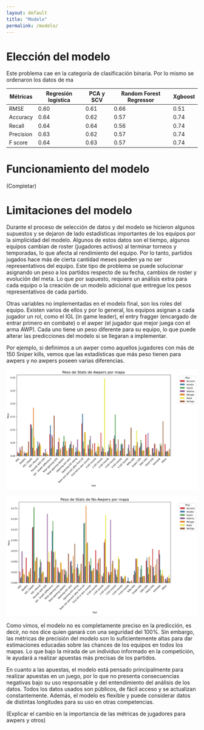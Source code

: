 ```yaml
---
layout: default
title: "Modelo"
permalink: /modelo/
---
```


# Elección del modelo

Este problema cae en la categoría de clasificación binaria. Por lo mismo se ordenaron los datos de ma

| Métricas   | Regresión logística | PCA y SCV  | Random Forest Regressor | Xgboost |
| ---------- | ------------------- | ---------- | ----------------------- | --------|
| RMSE       | 0.60   | 0.61   | 0.66   | 0.51   |
| Accuracy   | 0.64   | 0.62   | 0.57   | 0.74   |
| Recall     | 0.64   | 0.64   | 0.56   | 0.74   |
| Precision  | 0.63   | 0.62   | 0.57   | 0.74   |
| F score    | 0.64   | 0.63   | 0.57   | 0.74   |

# Funcionamiento del modelo

(Completar)

# Limitaciones del modelo

Durante el proceso de selección de datos y del modelo se hicieron algunos supuestos y se dejaron de lado estadísticas importantes de los equipos por la simplicidad del modelo. Algunos de estos datos son el tiempo, algunos equipos cambian de roster (jugadores activos) al terminar torneos y temporadas, lo que afecta al rendimiento del equipo. Por lo tanto, partidos jugados hace más de cierta cantidad meses pueden ya no ser representativos del equipo. Este tipo de problema se puede solucionar asignando un peso a los partidos respecto de su fecha, cambios de roster y evolución del meta. Lo que por supuesto, requiere un análisis extra para cada equipo o la creación de un modelo adicional que entregue los pesos representativos de cada partido.

Otras variables no implementadas en el modelo final, son los roles del equipo. Existen varios de ellos y por lo general, los equipos asignan a cada jugador un rol, como el IGL (in game leader), el entry fragger (encargado de entrar primero en combate) o el awper (el jugador que mejor juega con el arma AWP). Cada uno tiene un peso diferente para su equipo, lo que puede alterar las predicciones del modelo si se llegaran a implementar.

Por ejemplo, si definimos a un awper como aquellos jugadores con más de 150 Sniper kills, vemos que las estadísticas que más peso tienen para awpers y no awpers poseen varias diferencias.

![Awpers](../assets/images/stats_awpers.png)

![No-Awpers](../assets/images/stats_noawpers.png)



Como vimos, el modelo no es completamente preciso en la predicción, es decir, no nos dice quien ganará con una seguridad del 100%. Sin embargo, las métricas de precisión del modelo son lo suficientemente altas para dar estimaciones educadas sobre las chances de los equipos en todos los mapas. Lo que bajo la mirada de un individuo informado en la competición, le ayudará a realizar apuestas más precisas de los partidos.

En cuanto a las apuestas, el modelo está pensado principalmente para realizar apuestas en un juego, por lo que no presenta consecuencias negativas bajo su uso responsable y del entendimiento del análisis de los datos. Todos los datos usados son públicos, de fácil acceso y se actualizan constantemente. Además, el modelo es flexible y puede considerar datos de distintas longitudes para su uso en otras competencias.

(Explicar el cambio en la importancia de las métricas de jugadores para awpers y otros)